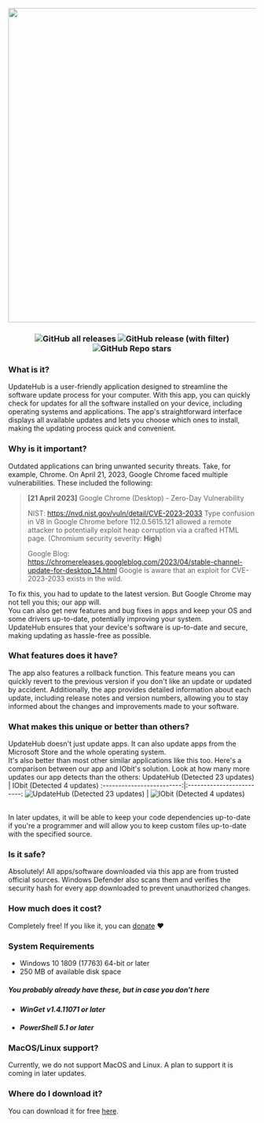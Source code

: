 <div align="center">
	<img src="https://raw.githubusercontent.com/KK-Designs/UpdateHub/main/images/header.png" width="640" />
</div>

<h3>
	<div align="center">
		<img alt="GitHub all releases" src="https://img.shields.io/github/downloads/KK-Designs/UpdateHub/total?style=for-the-badge&color=0e8bff&link=https%3A%2F%2Fgithub.com%2FKK-Designs%2FUpdateHub%2Freleases%2Flatest">
		<img alt="GitHub release (with filter)" src="https://img.shields.io/github/v/release/KK-Designs/UpdateHub?style=for-the-badge&color=%233fb950&link=https%3A%2F%2Fgithub.com%2FKK-Designs%2FUpdateHub%2Freleases%2Flatest">
		<img alt="GitHub Repo stars" src="https://img.shields.io/github/stars/KK-Designs/UpdateHub?style=for-the-badge&color=%23e3b341">
	</div>
</h3>

### What is it?

UpdateHub is a user-friendly application designed to streamline the software update process for your computer. With this app, you can quickly check for updates for all the software installed on your device, including operating systems and applications. The app's straightforward interface displays all available updates and lets you choose which ones to install, making the updating process quick and convenient.

### Why is it important?

Outdated applications can bring unwanted security threats. Take, for example, Chrome. On April 21, 2023, Google Chrome faced multiple vulnerabilities. These included the following:

> **[21 April 2023]** Google Chrome (Desktop) - Zero-Day Vulnerability
>
> NIST: https://nvd.nist.gov/vuln/detail/CVE-2023-2033
> Type confusion in V8 in Google Chrome before 112.0.5615.121 allowed a remote attacker to potentially exploit heap corruption via a crafted HTML page. (Chromium security severity: **High**)
>
> Google Blog: https://chromereleases.googleblog.com/2023/04/stable-channel-update-for-desktop_14.html
> Google is aware that an exploit for CVE-2023-2033 exists in the wild.
>
To fix this, you had to update to the latest version. But Google Chrome may not tell you this; our app will.
\
You can also get new features and bug fixes in apps and keep your OS and some drivers up-to-date, potentially improving your system.
\
UpdateHub ensures that your device's software is up-to-date and secure, making updating as hassle-free as possible.

### What features does it have?

The app also features a rollback function. This feature means you can quickly revert to the previous version if you don't like an update or updated by accident.
Additionally, the app provides detailed information about each update, including release notes and version numbers, allowing you to stay informed about the changes and improvements made to your software.

### What makes this unique or better than others?
UpdateHub doesn't just update apps. It can also update apps from the Microsoft Store and the whole operating system.
\
It's also better than most other similar applications like this too. Here's a comparison between our app and IObit's solution. Look at how many more updates our app detects than the others:
UpdateHub (Detected 23 updates)            |  IObit (Detected 4 updates)
:-------------------------:|:-------------------------:
![UpdateHub (Detected 23 updates)](https://raw.githubusercontent.com/KK-Designs/UpdateHub/main/images/UpdateHub.png)  |  ![IObit (Detected 4 updates)](https://raw.githubusercontent.com/KK-Designs/UpdateHub/main/images/IObit.png)

\
In later updates, it will be able to keep your code dependencies up-to-date if you're a programmer and will allow you to keep custom files up-to-date with the specified source.

### Is it safe?
Absolutely! All apps/software downloaded via this app are from trusted official sources. Windows Defender also scans them and verifies the security hash for every app downloaded to prevent unauthorized changes.

### How much does it cost?
Completely free! If you like it, you can [donate](https://www.paypal.com/donate/?hosted_button_id=SRVM3LAZ3WBL8 "Donate") ❤️

### System Requirements
- Windows 10 1809 (17763) 64-bit or later
- 250 MB of available disk space

<h5>You probably already have these, but in case you don't here</h5>
<ul>
	<li><h5>WinGet v1.4.11071 or later
	<li><h5>PowerShell 5.1 or later</h5></li>
</ul>

### MacOS/Linux support?

Currently, we do not support MacOS and Linux. A plan to support it is coming in later updates.

### Where do I download it?
You can download it for free [here](https://github.com/KK-Designs/UpdateHub/releases/latest "Download latest version").
